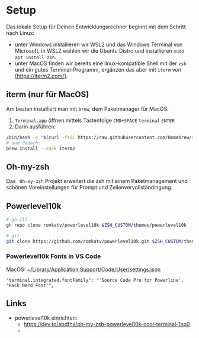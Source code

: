 # Setup

Das lokale Setup für Deinen Entwicklungsrechner beginnt mit dem Schritt nach Linux:

- unter Windows installieren wir WSL2 und das Windows Terminal von Microsoft, in WSL2 wählen wir die Ubuntu Distro und installieren `sudo apt install zsh`.
- unter MacOS finden wir bereits eine linux-kompatible Shell mit der `zsh` und ein gutes Terminal-Programm, ergänzen das aber mit `iterm` von [https://iterm2.com/].


## iterm (nur für MacOS)

Am besten installiert man mit `brew`, dem Paketmanager für MacOS.
1. `Terminal.app` öffnen mittels Tastenfolge `CMD+SPACE` `terminal` `ENTER`
2. Darin ausführen:
````bash
/bin/bash -c "$(curl -fsSL https://raw.githubusercontent.com/Homebrew/install/HEAD/install.sh)"
# und danach:
brew install --cask iterm2
````

## Oh-my-zsh

Das ` Oh-my-zsh` Projekt erweitert die zsh mit einem Paketmanagement und schönen Voreinstellungen für Prompt und Zeilenvervollständingung.

## Powerlevel10k

````bash
# gh cli
gh repo clone romkatv/powerlevel10k $ZSH_CUSTOM/themes/powerlevel10k

# git
git clone https://github.com/romkatv/powerlevel10k.git $ZSH_CUSTOM/themes/powerlevel10k
````

### Powerlevel10k Fonts in VS Code

MacOS: [~/Library/Application Support/Code/User/settings.json]()

    "terminal.integrated.fontFamily": "'Source Code Pro for Powerline', 'Hack Nerd Font'",


## Links

- powerlevel10k einrichten:
  - <https://dev.to/abdfnx/oh-my-zsh-powerlevel10k-cool-terminal-1no0>
  -
